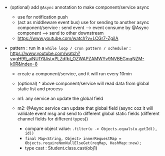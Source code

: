 - (optional) add `@Async` annotation to make component/service async 
    - use for notification push
    - (act as middleware event bus) use for sending to another async component/service : send event --> event consume by @Async component --> send to other downstream
    - https://www.youtube.com/watch?v=LCGr7-ZgiIA
    
- pattern : run in a `while loop / cron pattern / scheduler` : https://www.youtube.com/watch?v=gH99_aiNUfY&list=PLZdfbI_OZWAPZAMWYv9NVBEGmqNZM-k0R&index=8
  - create a component/service, and it will run every 10min
  - (optional) ^ above component/service will read data from global static list and process
  - m1: any service an update the global field
  - m2: @Async service can update that global field (async coz it will validate event msg and send to different global static fields (different channel fields for different types))

    -  compare object value:  `.filter(u -> Objects.equals(u.getId(), id))` 
    - `final Map<String, Object> innerRequestMap = Objects.requireNonNullElseGet(reqMap, HashMap::new);`
    - type cast : Student.class.cast(obj1)